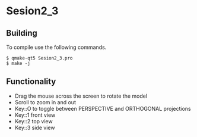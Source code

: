 # Sesion2_3

## Building
To compile use the following commands.
```console
$ qmake-qt5 Sesion2_3.pro
$ make -j
```

## Functionality
* Drag the mouse across the screen to rotate the model
* Scroll to zoom in and out
* Key::O to toggle between PERSPECTIVE and ORTHOGONAL projections
* Key::1 front view
* Key::2 top view
* Key::3 side view
